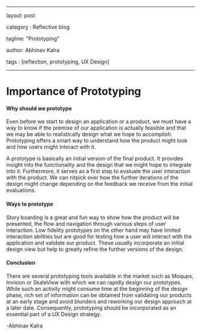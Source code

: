 

---

layout: post

category : Reflective blog

tagline: "Prototyping"

author: Abhinav Kalra

tags : [reflection, prototyping, UX Design]

---

# Importance of Prototyping

#### Why should we prototype
Even before we start to design an application or a product, we must have a way to know if the premise of our application is actually feasible and that we may be able to realistically design what we hope to accomplish. Prototyping offers a smart way to understand how the product might look and how users might interact with it.

A prototype is basically an initial version of the final product. It provides insight into the functionality and the design that we might hope to integrate into it. Furthermore, it serves as a first step to evaluate the user interaction with the product. We can nitpick over how the further iterations of the design might change depending on the feedback we receive from the initial evaluations.

#### Ways to prototype
Story boarding is a great and fun way to show how the product will be presented, the flow and navigation through various steps of user interaction. Low fidelity prototypes on the other hand may have limited interaction abilities but are good for testing how a user will interact with the application and validate our product. These usually incorporate an initial design view but help to greatly refine the further versions of the design. 

#### Conclusion
There are several prototyping tools available in the market such as Moqups, Invision or SkaleView with which we can rapidly design our prototypes. While such an activity might consume time at the beginning of the design phase, rich set of information can be obtained from validating our products at an early stage and avoid blunders and reworking our design approach at a later date. Consequently, prototyping should be incorporated as an essential part of a UX Design strategy.

-Abhinav Kalra
